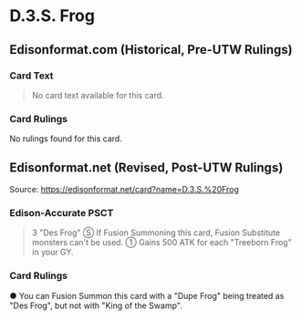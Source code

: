 # D.3.S. Frog

## Edisonformat.com (Historical, Pre-UTW Rulings)

### Card Text

> No card text available for this card.

### Card Rulings

No rulings found for this card.

## Edisonformat.net (Revised, Post-UTW Rulings)

Source: https://edisonformat.net/card?name=D.3.S.%20Frog

### Edison-Accurate PSCT

> 3 "Des Frog"
> Ⓢ If Fusion Summoning this card, Fusion Substitute monsters can't be used.
> ① Gains 500 ATK for each "Treeborn Frog" in your GY.

### Card Rulings

● You can Fusion Summon this card with a "Dupe Frog" being treated as "Des Frog", but not with "King of the Swamp".
            